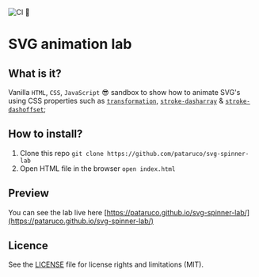 ![CI 🚀](https://github.com/pataruco/svg-spinner-lab/workflows/CI%20%F0%9F%9A%80/badge.svg)

# SVG animation lab

## What is it?

Vanilla `HTML`, `CSS`, `JavaScript` 😎 sandbox to show how to animate SVG's using CSS properties such as [`transformation`](https://developer.mozilla.org/en-US/docs/Web/CSS/transform), [`stroke-dasharray`](https://developer.mozilla.org/en-US/docs/Web/SVG/Attribute/stroke-dasharray) & [`stroke-dashoffset`](https://developer.mozilla.org/en-US/docs/Web/SVG/Attribute/stroke-dashoffset);

## How to install?

1. Clone this repo
   `git clone https://github.com/pataruco/svg-spinner-lab`
2. Open HTML file in the browser
   `open index.html`

## Preview

You can see the lab live here [https://pataruco.github.io/svg-spinner-lab/](https://pataruco.github.io/svg-spinner-lab/)

## Licence

See the [LICENSE](./license.md) file for license rights and limitations (MIT).
